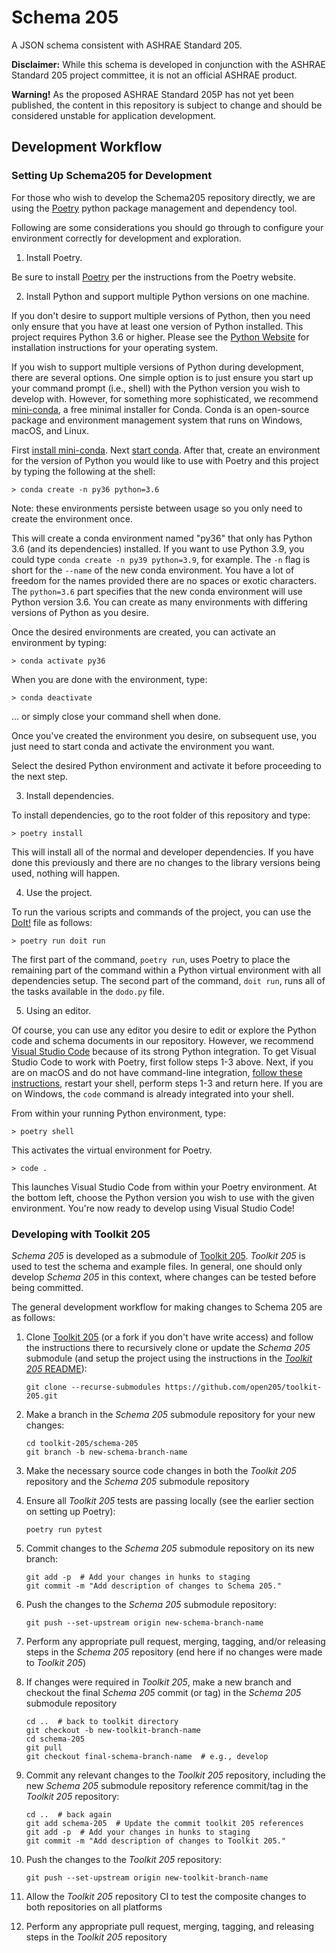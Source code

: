 Schema 205
===========

A JSON schema consistent with ASHRAE Standard 205.

**Disclaimer:** While this schema is developed in conjunction with the ASHRAE Standard 205 project committee, it is not an official ASHRAE product.

**Warning!**  As the proposed ASHRAE Standard 205P has not yet been published, the content in this repository is subject to change and should be considered unstable for application development.

Development Workflow
--------------------

### Setting Up Schema205 for Development

For those who wish to develop the Schema205 repository directly, we are using the [Poetry](https://python-poetry.org/docs/#installation) python package management and dependency tool. 

Following are some considerations you should go through to configure your environment correctly for development and exploration.

1. Install Poetry.

Be sure to install [Poetry](https://python-poetry.org/docs/#installation) per the instructions from the Poetry website.

2. Install Python and support multiple Python versions on one machine.

If you don't desire to support multiple versions of Python, then you need only ensure that you have at least one version of Python installed.
This project requires Python 3.6 or higher.
Please see the [Python Website](https://www.python.org/) for installation instructions for your operating system.

If you wish to support multiple versions of Python during development, there are several options.
One simple option is to just ensure you start up your command prompt (i.e., shell) with the Python version you wish to develop with.
However, for something more sophisticated, we recommend [mini-conda](https://docs.conda.io/en/latest/miniconda.html), a free minimal installer for Conda.
Conda is an open-source package and environment management system that runs on Windows, macOS, and Linux.

First [install mini-conda](https://docs.conda.io/en/latest/miniconda.html).
Next [start conda](https://docs.conda.io/projects/conda/en/latest/user-guide/getting-started.html#starting-conda).
After that, create an environment for the version of Python you would like to use with Poetry and this project by typing the following at the shell:

    > conda create -n py36 python=3.6

Note: these environments persiste between usage so you only need to create the environment once.

This will create a conda environment named "py36" that only has Python 3.6 (and its dependencies) installed.
If you want to use Python 3.9, you could type `conda create -n py39 python=3.9`, for example.
The `-n` flag is short for the `--name` of the new conda environment.
You have a lot of freedom for the names provided there are no spaces or exotic characters.
The `python=3.6` part specifies that the new conda environment will use Python version 3.6.
You can create as many environments with differing versions of Python as you desire.

Once the desired environments are created, you can activate an environment by typing:

    > conda activate py36

When you are done with the environment, type:

    > conda deactivate

... or simply close your command shell when done.

Once you've created the environment you desire, on subsequent use, you just need to start conda and activate the environment you want.

Select the desired Python environment and activate it before proceeding to the next step.

3. Install dependencies.

To install dependencies, go to the root folder of this repository and type:

    > poetry install

This will install all of the normal and developer dependencies.
If you have done this previously and there are no changes to the library versions being used, nothing will happen.

4. Use the project.

To run the various scripts and commands of the project, you can use the [DoIt!](https://pydoit.org/) file as follows:

    > poetry run doit run

The first part of the command, `poetry run`, uses Poetry to place the remaining part of the command within a Python virtual environment with all dependencies setup.
The second part of the command, `doit run`, runs all of the tasks available in the `dodo.py` file.

5. Using an editor.

Of course, you can use any editor you desire to edit or explore the Python code and schema documents in our repository.
However, we recommend [Visual Studio Code](https://code.visualstudio.com/) because of its strong Python integration.
To get Visual Studio Code to work with Poetry, first follow steps 1-3 above.
Next, if you are on macOS and do not have command-line integration, [follow these instructions](https://code.visualstudio.com/docs/setup/mac#_launching-from-the-command-line), restart your shell, perform steps 1-3 and return here.
If you are on Windows, the `code` command is already integrated into your shell.

From within your running Python environment, type:

    > poetry shell

This activates the virtual environment for Poetry.

    > code .

This launches Visual Studio Code from within your Poetry environment.
At the bottom left, choose the Python version you wish to use with the given environment.
You're now ready to develop using Visual Studio Code!


### Developing with Toolkit 205

*Schema 205* is developed as a submodule of [Toolkit 205](https://github.com/open205/toolkit-205). *Toolkit 205* is used to test the schema and example files. In general, one should only develop *Schema 205* in this context, where changes can be tested before being committed.

The general development workflow for making changes to Schema 205 are as follows:

1. Clone [Toolkit 205](https://github.com/open205/toolkit-205) (or a fork if you don't have write access) and follow the instructions there to recursively clone or update the *Schema 205* submodule (and setup the project using the instructions in the [*Toolkit 205* README](https://github.com/open205/toolkit-205/blob/develop/README.md)):

    ```
    git clone --recurse-submodules https://github.com/open205/toolkit-205.git
    ```

2. Make a branch in the *Schema 205* submodule repository for your new changes:

    ```
    cd toolkit-205/schema-205
    git branch -b new-schema-branch-name
    ```

3. Make the necessary source code changes in both the *Toolkit 205* repository and the *Schema 205* submodule repository

4. Ensure all *Toolkit 205* tests are passing locally (see the earlier section on setting up Poetry):

    ```
    poetry run pytest
    ```

5. Commit changes to the *Schema 205* submodule repository on its new branch:

    ```
    git add -p  # Add your changes in hunks to staging
    git commit -m "Add description of changes to Schema 205."
    ```

6. Push the changes to the *Schema 205* submodule repository:

    ```
    git push --set-upstream origin new-schema-branch-name
    ```

7. Perform any appropriate pull request, merging, tagging, and/or releasing steps in the *Schema 205* repository (end here if no changes were made to *Toolkit 205*)

8. If changes were required in *Toolkit 205*, make a new branch and checkout the final *Schema 205* commit (or tag) in the *Schema 205* submodule repository

    ```
    cd ..  # back to toolkit directory
    git checkout -b new-toolkit-branch-name
    cd schema-205
    git pull
    git checkout final-schema-branch-name  # e.g., develop
    ```

9. Commit any relevant changes to the *Toolkit 205* repository, including the new *Schema 205* submodule repository reference commit/tag in the *Toolkit 205* repository:

    ```
    cd ..  # back again
    git add schema-205  # Update the commit toolkit 205 references
    git add -p  # Add your changes in hunks to staging
    git commit -m "Add description of changes to Toolkit 205."
    ```

10. Push the changes to the *Toolkit 205* repository:

    ```
    git push --set-upstream origin new-toolkit-branch-name
    ```

11. Allow the *Toolkit 205* repository CI to test the composite changes to both repositories on all platforms

12. Perform any appropriate pull request, merging, tagging, and releasing steps in the *Toolkit 205* repository
